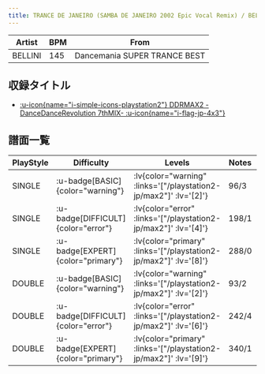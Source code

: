 ```yaml
---
title: TRANCE DE JANEIRO (SAMBA DE JANEIRO 2002 Epic Vocal Remix) / BELLINI
---
```


|Artist|BPM|From|
|------|---|----|
|BELLINI|145|Dancemania SUPER TRANCE BEST|

## 収録タイトル

- [ :u-icon{name="i-simple-icons-playstation2"} DDRMAX2 -DanceDanceRevolution 7thMIX- :u-icon{name="i-flag-jp-4x3"} ](/playstation2-jp/max2)

## 譜面一覧

|PlayStyle|Difficulty|Levels|Notes|Movie|
|---------|----------|------|-----|-----|
|SINGLE| :u-badge[BASIC]{color="warning"} | :lv{color="warning" :links='["/playstation2-jp/max2"]' :lv='[2]'} |96/3||
|SINGLE| :u-badge[DIFFICULT]{color="error"} | :lv{color="error" :links='["/playstation2-jp/max2"]' :lv='[4]'} |198/1||
|SINGLE| :u-badge[EXPERT]{color="primary"} | :lv{color="primary" :links='["/playstation2-jp/max2"]' :lv='[8]'} |288/0||
|DOUBLE| :u-badge[BASIC]{color="warning"} | :lv{color="warning" :links='["/playstation2-jp/max2"]' :lv='[2]'} |93/2||
|DOUBLE| :u-badge[DIFFICULT]{color="error"} | :lv{color="error" :links='["/playstation2-jp/max2"]' :lv='[6]'} |242/4||
|DOUBLE| :u-badge[EXPERT]{color="primary"} | :lv{color="primary" :links='["/playstation2-jp/max2"]' :lv='[9]'} |340/1||
